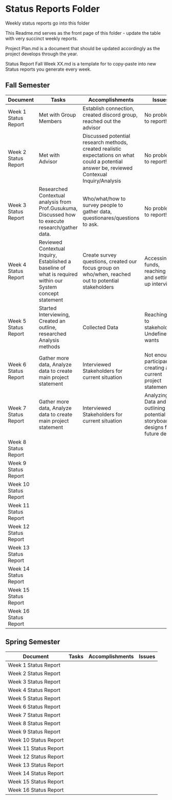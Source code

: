 # Status Reports Folder
Weekly status reports go into this folder

This Readme.md serves as the front page of this folder - update the table with very succinct weekly reports.

Project Plan.md is a document that should be updated accordingly as the project develops through the year.

Status Report Fall Week XX.md is a template for to copy-paste into new Status reports you generate every week.

## Fall Semester

| Document | Tasks | Accomplishments | Issues |
|---|---|---|---|
| Week 1 Status Report |Met with Group Members | Establish connection, created discord group, reached out the advisor | No problems to report! |
| Week 2 Status Report | Met with Advisor | Discussed potential research methods, created realistic expectations on what could a potential answer be, reviewed Contexual Inquiry/Analysis | No problems to report! |
| Week 3 Status Report | Researched Contextual analysis from Prof.Gusukuma, Discussed how to execute research/gather data. | Who/what/how to survey people to gather data, questionares/questions to ask. | No problems to report! |
| Week 4 Status Report | Reviewed Contextual Inquiry, Established a baseline of what is required within our System concept statement | Create survey questions, created our focus group on who/when, reached out to potential stakeholders | Accessing funds, reaching out and setting up interviews |
| Week 5 Status Report | Started Interviewing, Created an outline, researched Analysis methods | Collected Data| Reaching out to stakeholders, Undefined wants |
| Week 6 Status Report | Gather more data, Analyze data to create main project statement | Interviewed Stakeholders for current situation | Not enough participants, creating a current project statement |
| Week 7 Status Report | Gather more data, Analyze data to create main project statement | Interviewed Stakeholders for current situation | Analyzing Data and outlining potential storyboard designs for future design |
| Week 8 Status Report | | | |
| Week 9 Status Report | | | |
| Week 10 Status Report | | | |
| Week 11 Status Report | | | |
| Week 12 Status Report | | | |
| Week 13 Status Report | | | |
| Week 14 Status Report | | | |
| Week 15 Status Report | | | |
| Week 16 Status Report | | | |

## Spring Semester

| Document | Tasks | Accomplishments| Issues |
|---|---|---|---|
| Week 1 Status Report | | | |
| Week 2 Status Report | | | |
| Week 3 Status Report | | | |
| Week 4 Status Report | | | |
| Week 5 Status Report | | | |
| Week 6 Status Report | | | |
| Week 7 Status Report | | | |
| Week 8 Status Report | | | |
| Week 9 Status Report | | | |
| Week 10 Status Report | | | |
| Week 11 Status Report | | | |
| Week 12 Status Report | | | |
| Week 13 Status Report | | | |
| Week 14 Status Report | | | |
| Week 15 Status Report | | | |
| Week 16 Status Report | | | |
